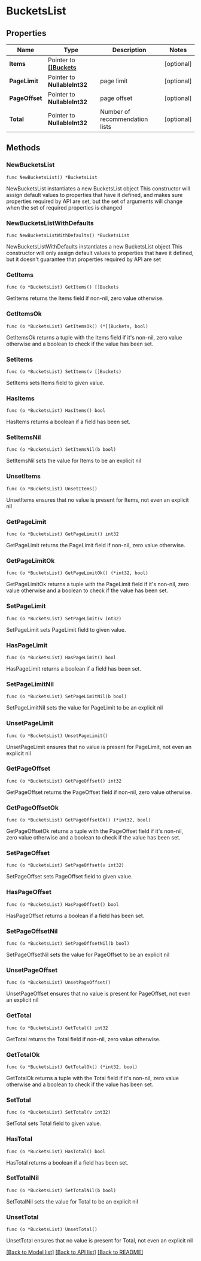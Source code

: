 # BucketsList

## Properties

Name | Type | Description | Notes
------------ | ------------- | ------------- | -------------
**Items** | Pointer to [**[]Buckets**](Buckets.md) |  | [optional] 
**PageLimit** | Pointer to **NullableInt32** | page limit | [optional] 
**PageOffset** | Pointer to **NullableInt32** | page offset | [optional] 
**Total** | Pointer to **NullableInt32** | Number of recommendation lists | [optional] 

## Methods

### NewBucketsList

`func NewBucketsList() *BucketsList`

NewBucketsList instantiates a new BucketsList object
This constructor will assign default values to properties that have it defined,
and makes sure properties required by API are set, but the set of arguments
will change when the set of required properties is changed

### NewBucketsListWithDefaults

`func NewBucketsListWithDefaults() *BucketsList`

NewBucketsListWithDefaults instantiates a new BucketsList object
This constructor will only assign default values to properties that have it defined,
but it doesn't guarantee that properties required by API are set

### GetItems

`func (o *BucketsList) GetItems() []Buckets`

GetItems returns the Items field if non-nil, zero value otherwise.

### GetItemsOk

`func (o *BucketsList) GetItemsOk() (*[]Buckets, bool)`

GetItemsOk returns a tuple with the Items field if it's non-nil, zero value otherwise
and a boolean to check if the value has been set.

### SetItems

`func (o *BucketsList) SetItems(v []Buckets)`

SetItems sets Items field to given value.

### HasItems

`func (o *BucketsList) HasItems() bool`

HasItems returns a boolean if a field has been set.

### SetItemsNil

`func (o *BucketsList) SetItemsNil(b bool)`

 SetItemsNil sets the value for Items to be an explicit nil

### UnsetItems
`func (o *BucketsList) UnsetItems()`

UnsetItems ensures that no value is present for Items, not even an explicit nil
### GetPageLimit

`func (o *BucketsList) GetPageLimit() int32`

GetPageLimit returns the PageLimit field if non-nil, zero value otherwise.

### GetPageLimitOk

`func (o *BucketsList) GetPageLimitOk() (*int32, bool)`

GetPageLimitOk returns a tuple with the PageLimit field if it's non-nil, zero value otherwise
and a boolean to check if the value has been set.

### SetPageLimit

`func (o *BucketsList) SetPageLimit(v int32)`

SetPageLimit sets PageLimit field to given value.

### HasPageLimit

`func (o *BucketsList) HasPageLimit() bool`

HasPageLimit returns a boolean if a field has been set.

### SetPageLimitNil

`func (o *BucketsList) SetPageLimitNil(b bool)`

 SetPageLimitNil sets the value for PageLimit to be an explicit nil

### UnsetPageLimit
`func (o *BucketsList) UnsetPageLimit()`

UnsetPageLimit ensures that no value is present for PageLimit, not even an explicit nil
### GetPageOffset

`func (o *BucketsList) GetPageOffset() int32`

GetPageOffset returns the PageOffset field if non-nil, zero value otherwise.

### GetPageOffsetOk

`func (o *BucketsList) GetPageOffsetOk() (*int32, bool)`

GetPageOffsetOk returns a tuple with the PageOffset field if it's non-nil, zero value otherwise
and a boolean to check if the value has been set.

### SetPageOffset

`func (o *BucketsList) SetPageOffset(v int32)`

SetPageOffset sets PageOffset field to given value.

### HasPageOffset

`func (o *BucketsList) HasPageOffset() bool`

HasPageOffset returns a boolean if a field has been set.

### SetPageOffsetNil

`func (o *BucketsList) SetPageOffsetNil(b bool)`

 SetPageOffsetNil sets the value for PageOffset to be an explicit nil

### UnsetPageOffset
`func (o *BucketsList) UnsetPageOffset()`

UnsetPageOffset ensures that no value is present for PageOffset, not even an explicit nil
### GetTotal

`func (o *BucketsList) GetTotal() int32`

GetTotal returns the Total field if non-nil, zero value otherwise.

### GetTotalOk

`func (o *BucketsList) GetTotalOk() (*int32, bool)`

GetTotalOk returns a tuple with the Total field if it's non-nil, zero value otherwise
and a boolean to check if the value has been set.

### SetTotal

`func (o *BucketsList) SetTotal(v int32)`

SetTotal sets Total field to given value.

### HasTotal

`func (o *BucketsList) HasTotal() bool`

HasTotal returns a boolean if a field has been set.

### SetTotalNil

`func (o *BucketsList) SetTotalNil(b bool)`

 SetTotalNil sets the value for Total to be an explicit nil

### UnsetTotal
`func (o *BucketsList) UnsetTotal()`

UnsetTotal ensures that no value is present for Total, not even an explicit nil

[[Back to Model list]](../README.md#documentation-for-models) [[Back to API list]](../README.md#documentation-for-api-endpoints) [[Back to README]](../README.md)


